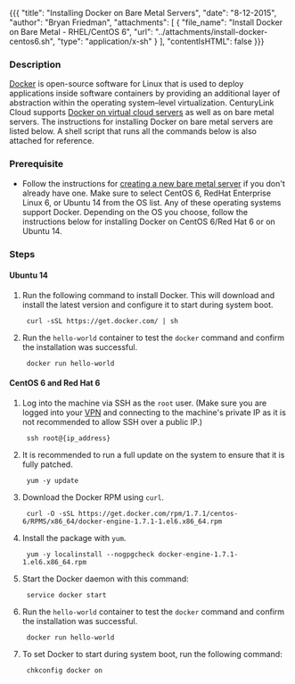 {{{
  "title": "Installing Docker on Bare Metal Servers",
  "date": "8-12-2015",
  "author": "Bryan Friedman",
  "attachments": [
    {
      "file_name": "Install Docker on Bare Metal - RHEL/CentOS 6",
      "url": "../attachments/install-docker-centos6.sh",
      "type": "application/x-sh"
    }
  ],
  "contentIsHTML": false
}}}

### Description

[Docker](//www.docker.com) is open-source software for Linux that is used to deploy applications inside software containers by providing an additional layer of abstraction within the operating system–level virtualization. CenturyLink Cloud supports [Docker on virtual cloud servers](../Blueprints/using-docker-on-centurylink-cloud-servers.md) as well as on bare metal servers. The instructions for installing Docker on bare metal servers are listed below. A shell script that runs all the commands below is also attached for reference.

### Prerequisite

- Follow the instructions for [creating a new bare metal server](../Servers/creating-a-new-bare-metal-server.md) if you don't already have one. Make sure to select CentOS 6, RedHat Enterprise Linux 6, or Ubuntu 14 from the OS list. Any of these operating systems support Docker. Depending on the OS you choose, follow the instructions below for installing Docker on CentOS 6/Red Hat 6 or on Ubuntu 14.

### Steps

#### Ubuntu 14

1. Run the following command to install Docker. This will download and install the latest version and configure it to start during system boot.

        curl -sSL https://get.docker.com/ | sh  

2. Run the `hello-world` container to test the `docker` command and confirm the installation was successful.

        docker run hello-world

#### CentOS 6 and Red Hat 6

1. Log into the machine via SSH as the `root` user. (Make sure you are logged into your [VPN](../Network/how-to-configure-client-vpn.md) and connecting to the machine's private IP as it is not recommended to allow SSH over a public IP.)

        ssh root@{ip_address}

2. It is recommended to run a full update on the system to ensure that it is fully patched.

        yum -y update

3. Download the Docker RPM using `curl`.

        curl -O -sSL https://get.docker.com/rpm/1.7.1/centos-6/RPMS/x86_64/docker-engine-1.7.1-1.el6.x86_64.rpm

4. Install the package with `yum`.

        yum -y localinstall --nogpgcheck docker-engine-1.7.1-1.el6.x86_64.rpm

5. Start the Docker daemon with this command:

        service docker start

6. Run the `hello-world` container to test the `docker` command and confirm the installation was successful.

        docker run hello-world

7. To set Docker to start during system boot, run the following command:

        chkconfig docker on

